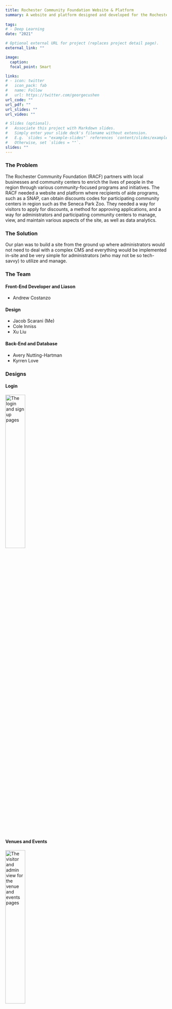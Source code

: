 ```yaml
---
title: Rochester Community Foundation Website & Platform
summary: A website and platform designed and developed for the Rochester Community Foundation that allows users to obtain discount codes for participating venues (such as museums) by uploading local, state and federal aide documentation and getting approved for discounts.
  
tags:
# - Deep Learning
date: "2021"

# Optional external URL for project (replaces project detail page).
external_link: ""

image:
  caption: 
  focal_point: Smart

links:
# - icon: twitter
#   icon_pack: fab
#   name: Follow
#   url: https://twitter.com/georgecushen
url_code: ""
url_pdf: ""
url_slides: ""
url_video: ""

# Slides (optional).
#   Associate this project with Markdown slides.
#   Simply enter your slide deck's filename without extension.
#   E.g. `slides = "example-slides"` references `content/slides/example-slides.md`.
#   Otherwise, set `slides = ""`.
slides: ""
---
```

<h3>The Problem</h3>
The Rochester Community Foundation (RACF) partners with local businesses and community centers to enrich the lives of people in the region through various community-focused programs and initiatives. The RACF needed a website and platform where recipients of aide programs, such as a SNAP, can obtain discounts codes for participating community centers in region such as the Seneca Park Zoo. They needed a way for visitors to apply for discounts, a method for approving applications, and a way for administrators and participating community centers to manage, view, and maintain various aspects of the site, as well as data analytics.

<h3>The Solution</h3>

Our plan was to build a site from the ground up where administrators would not need to deal with a complex CMS and everything would be implemented in-site and be very simple for administrators (who may not be so tech-savvy) to utilize and manage.

<h3>The Team</h3>

<h4>Front-End Developer and Liason</h4>

  - Andrew Costanzo

<h4>Design</h4>

  - Jacob Scarani (Me)
  - Cole Inniss
  - Xu Liu

<h4>Back-End and Database</h4>

  - Avery Nutting-Hartman
  - Kyrren Love

<h3>Designs</h3>

<h4>Login</h4>

<img src="/portfolio/RACF/login.png" height="35%" alt="The login and sign up pages">

<h4>Venues and Events</h4>

<img src="/portfolio/RACF/event-venue.png" height="35%" alt="The visitor and admin view for the venue and events pages">

<h4>Venue and Event Creation</h4>

<img src="/portfolio/RACF/create.png" height="35%" alt="The admin and partner views for the venue and event creation pages">

<h4>Revision</h4>

A couple of months into the project, RACF, notified us that visitors were not buying tickets through their website and were instead only receiving discount codes for individual participating businesses. As such, we had to remove the shopping cart and all the transaction related designs. Thankfully, the transaction pages were not developed and design was already ahead of where we needed to be, so it was not much of an issue.

<h4>The Grant Portal</h4>

<img src="/portfolio/RACF/grant.png" height="35%" alt="Visitor and Admin views of the grant portal">

For the grant portal, we needed something that would allow visitors to easily upload their documents and view their status in the review process. We knew that at any time RACF could stop accepting or start qualifying certain aide programs and at the same time the government could change how one works, discontinue one, or create a new one. At the same time however, we thought it would be helpful to have uploads categorized to make it easier for applicants and people who were going to review the documents.

As a solution, we create the grant portal where visitors could upload their document according three categories: local, state, and federal. Visitors could upload multiple documents for each category and a color-coded indicator will inform them of the review status (e.g. pending, approved, declined).

Administrators who are going to review the documents can view the submissions by each visitor along with any information provided in their profile.

<h4>The Admin Portal</h4>

<img src="/portfolio/RACF/admin.png" height="35%" alt="Visitor and Admin views of the grant portal">

We need to create a portal for administrators that would have quick links to pages and tools they might need as administrators.

The admin portal gives administrators quick links to sections of the site such as the grant portal, organization settings, and venue/event creation. They can also view recent site activity by any administrator.

<h4>End Results & Conclusion</h4>

In the end, our team's project was unfortunately not chosen to be officially deployed for RACF. However, I learned a lot and garnered a lot of valuable experience working within a multi-skilled team. 

Some things I learned
- Sometimes you don't have as much information as you would like and just need to put something out. 
  - If your client or boss does not like something, they will tell you and at least then you have something to go off of.
- Sometimes communication breaks down between group members and certain tasks are not completed by other members when you need them too. If it's something that needs to be shown to a client or boss, sometimes you just need to step up and get something done.
- Assign responsibilities  as early as possible and have a structure. 
  - In this project we assigned a lot of the design responsibilities  on the fly which made communication difficult at times.
- Create a concrete and more comprehensive asset library and communicate naming schemas early on. 
  - Asset creation was very messy from the start. Most of the assets were not set up properly and naming was inconsistent. All this needs to be talked about, communicated, and developed very early on as a team.